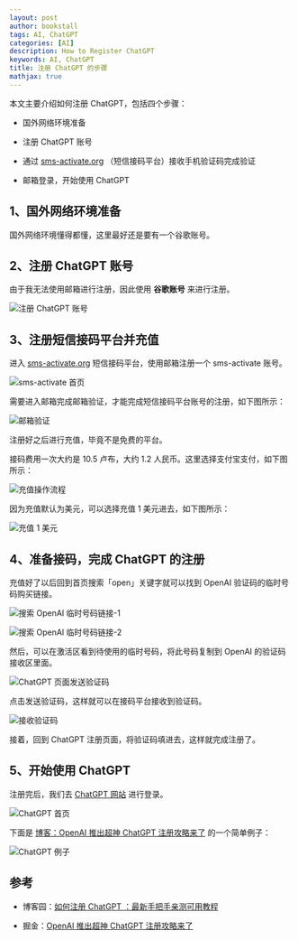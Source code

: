 ```yaml
---
layout: post
author: bookstall
tags: AI, ChatGPT
categories: [AI]
description: How to Register ChatGPT
keywords: AI, ChatGPT
title: 注册 ChatGPT 的步骤
mathjax: true
---
```


本文主要介绍如何注册 ChatGPT，包括四个步骤：

- 国外网络环境准备

- 注册 ChatGPT 账号

- 通过 [sms-activate.org](https://sms-activate.org/) （短信接码平台）接收手机验证码完成验证

- 邮箱登录，开始使用 ChatGPT

## 1、国外网络环境准备

国外网络环境懂得都懂，这里最好还是要有一个谷歌账号。


## 2、注册 ChatGPT 账号

由于我无法使用邮箱进行注册，因此使用 **谷歌账号** 来进行注册。

![注册 ChatGPT 账号](https://images.weserv.nl/?url=https://img2023.cnblogs.com/blog/934338/202212/934338-20221207184352865-2024110462.png)


## 3、注册短信接码平台并充值

进入 [sms-activate.org](https://sms-activate.org/) 短信接码平台，使用邮箱注册一个 sms-activate 账号。

![sms-activate 首页](https://images.weserv.nl/?url=https://img2023.cnblogs.com/blog/934338/202212/934338-20221207185024328-751509578.png)

需要进入邮箱完成邮箱验证，才能完成短信接码平台账号的注册，如下图所示：

![邮箱验证](https://images.weserv.nl/?url=https://img2023.cnblogs.com/blog/934338/202212/934338-20221207185112716-303139301.png)

注册好之后进行充值，毕竟不是免费的平台。

接码费用一次大约是 10.5 卢布，大约 1.2 人民币。这里选择支付宝支付，如下图所示：

![充值操作流程](https://images.weserv.nl/?url=https://img2023.cnblogs.com/blog/934338/202212/934338-20221207185317705-1234813246.png)

因为充值默认为美元，可以选择充值 1 美元进去，如下图所示：

![充值 1 美元](https://p3-juejin.byteimg.com/tos-cn-i-k3u1fbpfcp/5c507b1564d1442d8dfab0ebc8d481e1~tplv-k3u1fbpfcp-zoom-in-crop-mark:4536:0:0:0.awebp?)



## 4、准备接码，完成 ChatGPT 的注册

充值好了以后回到首页搜索「open」关键字就可以找到 OpenAI 验证码的临时号码购买链接。

![搜索 OpenAI 临时号码链接-1](https://images.weserv.nl/?url=https://img2023.cnblogs.com/blog/934338/202212/934338-20221207185403009-621686955.png)

![搜索 OpenAI 临时号码链接-2](https://images.weserv.nl/?url=https://img2023.cnblogs.com/blog/934338/202212/934338-20221207185414739-589389037.png)

然后，可以在激活区看到待使用的临时号码，将此号码复制到 OpenAI 的验证码接收区里面。

![ChatGPT 页面发送验证码](https://images.weserv.nl/?url=https://img2023.cnblogs.com/blog/934338/202212/934338-20221207185549081-1873197575.png)

点击发送验证码，这样就可以在接码平台接收到验证码。

![接收验证码](https://images.weserv.nl/?url=https://img2023.cnblogs.com/blog/934338/202212/934338-20221207185709152-1392715897.png)

接着，回到 ChatGPT 注册页面，将验证码填进去，这样就完成注册了。

## 5、开始使用 ChatGPT

注册完后，我们去 [ChatGPT 网站](https://link.juejin.cn/?target=https%3A%2F%2Fchat.openai.com%2Fauth%2Flogin) 进行登录。

![ChatGPT 首页](https://p1-juejin.byteimg.com/tos-cn-i-k3u1fbpfcp/3e474b55d15d4b8ea3c56e7deb5ce8f9~tplv-k3u1fbpfcp-zoom-in-crop-mark:4536:0:0:0.awebp?)

下面是 [博客：OpenAI 推出超神 ChatGPT 注册攻略来了](https://juejin.cn/post/7173447848292253704) 的一个简单例子：

![ChatGPT 例子](https://p9-juejin.byteimg.com/tos-cn-i-k3u1fbpfcp/bf36cc1afc9b45539f543211739c9f83~tplv-k3u1fbpfcp-zoom-in-crop-mark:4536:0:0:0.awebp?)

## 参考

- 博客园：[如何注册 ChatGPT ：最新手把手亲测可用教程](https://www.cnblogs.com/chatgpt/p/how-to-register-chatgpt-in-china.html)

- 掘金：[OpenAI 推出超神 ChatGPT 注册攻略来了](https://juejin.cn/post/7173447848292253704)